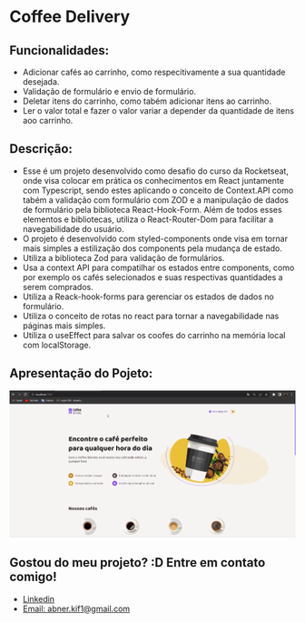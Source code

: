 # Coffee Delivery

## Funcionalidades:
- Adicionar cafés ao carrinho, como respecitivamente a sua quantidade desejada.
- Validação de formulário e envio de formulário.
- Deletar itens do carrinho, como tabém adicionar itens ao carrinho.
- Ler o valor total e fazer o valor variar a depender da quantidade de itens aoo carrinho.

## Descrição:
- Esse é um projeto desenvolvido como desafio do curso da Rocketseat, onde visa colocar em prática os conhecimentos em React juntamente com Typescript, sendo estes aplicando o conceito de Context.API como tabém a validação com formulário com ZOD e a manipulação de dados de formulário pela biblioteca React-Hook-Form. Além de todos esses elementos e bibliotecas, utiliza o React-Router-Dom para facilitar a navegabilidade do usuário. 
- O projeto é desenvolvido com styled-components onde visa em tornar mais simples a estilização dos components pela mudança de estado.
- Utiliza a biblioteca Zod para validação de formulários.
- Usa a context API para compatilhar os estados entre components, como por exemplo os cafés selecionados e suas respectivas quantidades a serem comprados.
- Utiliza a Reack-hook-forms para gerenciar os estados de dados no formulário.
- Utiliza o conceito de rotas no react para tornar a navegabilidade nas páginas mais simples.
- Utiliza o useEffect para salvar os coofes do carrinho na memória local com localStorage.


## Apresentação do Pojeto:
<img src="./delivery.gif">

## Gostou do meu projeto? :D Entre em contato comigo! 
- [Linkedin](https://www.linkedin.com/in/abner-santos-b195b8228/) <br/>
- [Email: abner.kif1@gmail.com](mailto:abner.kif1@gmail.com)
